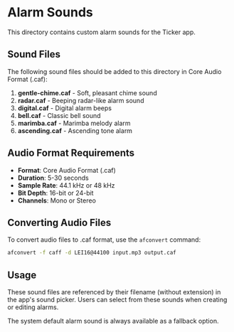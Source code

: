 # Alarm Sounds

This directory contains custom alarm sounds for the Ticker app.

## Sound Files

The following sound files should be added to this directory in Core Audio Format (.caf):

1. **gentle-chime.caf** - Soft, pleasant chime sound
2. **radar.caf** - Beeping radar-like alarm sound
3. **digital.caf** - Digital alarm beeps
4. **bell.caf** - Classic bell sound
5. **marimba.caf** - Marimba melody alarm
6. **ascending.caf** - Ascending tone alarm

## Audio Format Requirements

- **Format**: Core Audio Format (.caf)
- **Duration**: 5-30 seconds
- **Sample Rate**: 44.1 kHz or 48 kHz
- **Bit Depth**: 16-bit or 24-bit
- **Channels**: Mono or Stereo

## Converting Audio Files

To convert audio files to .caf format, use the `afconvert` command:

```bash
afconvert -f caff -d LEI16@44100 input.mp3 output.caf
```

## Usage

These sound files are referenced by their filename (without extension) in the app's sound picker. Users can select from these sounds when creating or editing alarms.

The system default alarm sound is always available as a fallback option.
